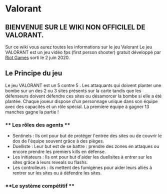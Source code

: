 # Valorant

## **BIENVENUE SUR LE WIKI NON OFFICILEL DE VALORANT.**

Sur ce wiki vous aurez toutes les informations sur le jeu Valorant
Le jeu VALORANT est un jeu vidéo fps (first person shooter) gratuit développé par [Riot Games](https://www.riotgames.com/fr) sorti le 2 juin 2020.


## **Le Principe du jeu**

Le jeu VALORANT est un 5 contre 5 . Les attaquants qui doivent planter une bombe sur un des 2 ou 3 sites présents sur la carte tandis que les 
défenseurs doivent défendre ces sites ou désamorcer la bombe si elle a été plantée. 
Chaque joueur dispose d'un personnage unique dans son équipe avec des capacités et un rôle spécial. 
La première équipe à gagner 13 manches gagne la partie !

### ** Les rôles des agents **

- Sentinels : Ils ont pour but de protéger l'entrée des sites ou de couvrir le dos de l'équipe souvent grâce à des pièges.
- Duelliste : Leur but est de se battre : prendre des zones en attaques ou encore prendre les premiers kills en défense.
- Les initiateurs : Ils ont pour but d'aider les duellsites à entrer sur les sites grâce à leurs reveals ou flashs.
- Les controlleurs : ils mettent des fumigènes pour aider leurs alliés à rentrer sur les sites ou à défendre les sites.

### **Le système compétitif **
